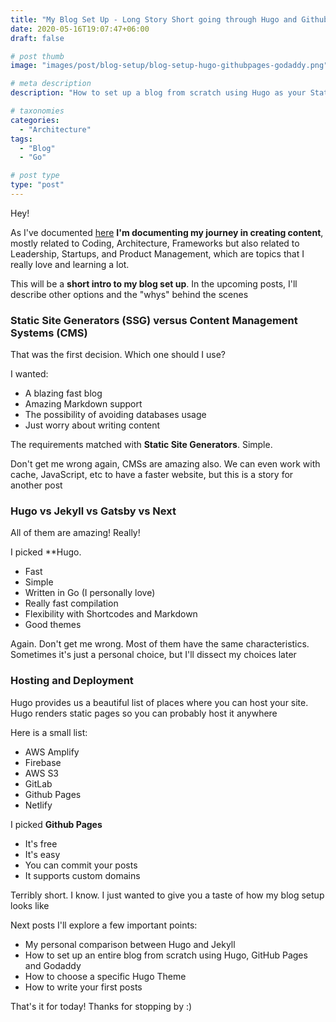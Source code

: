 ```yaml
---
title: "My Blog Set Up - Long Story Short going through Hugo and Github Pages"
date: 2020-05-16T19:07:47+06:00
draft: false

# post thumb
image: "images/post/blog-setup/blog-setup-hugo-githubpages-godaddy.png"

# meta description
description: "How to set up a blog from scratch using Hugo as your Static Site Generator and GitHub Pages as your hosting. This is the first post of this series :)"

# taxonomies
categories: 
  - "Architecture"
tags:
  - "Blog"
  - "Go"

# post type
type: "post"
---
```


Hey!

As I've documented [here](https://www.alexgama.io/blog/documenting-instead-of-creating-starting-the-journey/) **I'm documenting my journey in creating content**, mostly related to Coding, Architecture, Frameworks but also related to Leadership, Startups, and Product Management, which are topics that I really love and learning a lot.

This will be a **short intro to my blog set up**. In the upcoming posts, I'll describe other options and the "whys" behind the scenes

### Static Site Generators (SSG) versus Content Management Systems (CMS)

That was the first decision. Which one should I use?

I wanted:

- A blazing fast blog
- Amazing Markdown support
- The possibility of avoiding databases usage
- Just worry about writing content

The requirements matched with **Static Site Generators**. Simple.

Don't get me wrong again, CMSs are amazing also. We can even work with cache, JavaScript, etc to have a faster website, but this is a story for another post

### Hugo vs Jekyll vs Gatsby vs Next

All of them are amazing! Really!

I picked **Hugo.

- Fast
- Simple
- Written in Go (I personally love)
- Really fast compilation
- Flexibility with Shortcodes and Markdown
- Good themes

Again. Don't get me wrong. Most of them have the same characteristics. Sometimes it's just a personal choice, but I'll dissect my choices later

### Hosting and Deployment

Hugo provides us a beautiful list of places where you can host your site. Hugo renders static pages so you can probably host it anywhere

Here is a small list:

- AWS Amplify
- Firebase
- AWS S3
- GitLab
- Github Pages
- Netlify

I picked **Github Pages**

- It's free
- It's easy
- You can commit your posts
- It supports custom domains

Terribly short. I know. I just wanted to give you a taste of how my blog setup looks like

Next posts I'll explore a few important points:

- My personal comparison between Hugo and Jekyll
- How to set up an entire blog from scratch using Hugo, GitHub Pages and Godaddy
- How to choose a specific Hugo Theme
- How to write your first posts

That's it for today! Thanks for stopping by :)